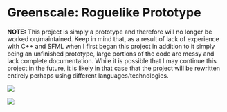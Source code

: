 # Greenscale: Roguelike Prototype

**NOTE:** This project is simply a prototype and therefore will no longer be worked on/maintained. Keep in mind that, as a result of lack of experience with C++ and SFML when I first began this project in addition to it simply being an unfinished prototype, large portions of the code are messy and lack complete documentation. While it is possible that I may continue this project in the future, it is likely in that case that the project will be rewritten entirely perhaps using different
languages/technologies.

![](https://i.imgur.com/0sk350S.png)

![](https://imgur.com/Yn3ArB7.png)

